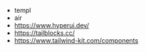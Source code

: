- templ
- air
- https://www.hyperui.dev/
- https://tailblocks.cc/
- https://www.tailwind-kit.com/components